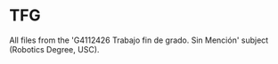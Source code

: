 # TFG
All files from the 'G4112426 Trabajo fin de grado. Sin Mención' subject (Robotics Degree, USC).

